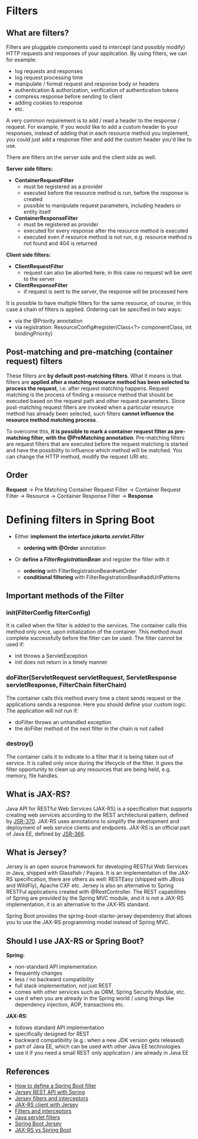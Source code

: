 # Filters

## What are filters?

Filters are pluggable components used to intercept (and possibly modify) HTTP requests and responses of your application.
By using filters, we can for example:

 - log requests and responses
 - log request processing time
 - manipulate / format request and response body or headers
 - authentication & authorization, verification of authentication tokens
 - compress response before sending to client
 - adding cookies to response
 - etc.

A very common requirement is to add / read a header to the response / request. For example, if you would like to add a 
custom header to your responses, instead of adding that in each resource method you implement, you could just add a 
response filter and add the custom header you'd like to use. 

There are filters on the server side and the client side as well.

**Server side filters:**
- **ContainerRequestFilter**
  - must be registered as a provider
  - executed before the resource method is run, before the response is created
  - possible to manipulate request parameters, including headers or entity itself
- **ContainerResponseFilter**
  - must be registered as provider
  - executed for every response after the resource method is executed
  - executed even if resource method is not run, e.g. resource method is not found and 404 is returned

**Client side filters:**
- **ClientRequestFilter**
  - request can also be aborted here, in this case no request will be sent to the server
- **ClientResponseFilter**
  - if request is sent to the server, the response will be processed here

It is possible to have multiple filters for the same resource, of course, in this case a chain of filters is applied. 
Ordering can be specified in two ways:
  - via the @Priority annotation
  - via registration: ResourceConfig#register(Class<?> componentClass, int bindingPriority)

## Post-matching and pre-matching (container request) filters

These filters are **by default post-matching filters**. What it means is that filters are **applied after a matching 
resource method has been selected to process the request**, i.e. after request matching happens. Request matching is 
the process of finding a resource method that should be executed based on the request path and other request parameters.
Since post-matching request filters are invoked when a particular resource method has already been selected, such 
filters **cannot influence the resource method matching process**.

To overcome this, **it is possible to mark a container request filter as pre-matching filter, with the 
@PreMatching annotation**. Pre-matching filters are request filters that are executed before the request matching is 
started and have the possibility to influence which method will be matched. You can change the HTTP method, modify the 
request URI etc.

## Order

**Request** &rarr; Pre Matching Container Request Filter &rarr; 
Container Request Filter &rarr; Resource &rarr; Container Response Filter &rarr; 
**Response**

# Defining filters in Spring Boot

 - Either **implement the interface *jakarta.servlet.Filter***

   - **ordering with @Order** annotation

 - Or **define a *FilterRegistrationBean*** and register the filter with it

    - **ordering** with FilterRegistrationBean#setOrder
    - **conditional filtering** with FilterRegistrationBean#addUrlPatterns

## Important methods of the Filter

### init(FilterConfig filterConfig)

It is called when the filter is added to the services. The container calls this method only once, upon initialization
of the container. This method must complete successfully before the filter can be used. The filter cannot be used if:
 - init throws a ServletException
 - init does not return in a timely manner

### doFilter(ServletRequest servletRequest, ServletResponse servletResponse, FilterChain filterChain)

The container calls this method every time a client sends request or the applications sends a response. Here you should 
define your custom logic. The application will not run if:
 - doFilter throws an unhandled exception
 - the doFilter method of the next filter in the chain is not called

### destroy()

The container calls it to indicate to a filter that it is being taken out of service. It is called only once during the 
lifecycle of the filter. It gives the filter opportunity to clean up any resources that are being held, e.g. memory, 
file handles.

## What is JAX-RS?

Java API for RESTful Web Services (JAX-RS) is a specification that supports creating web services according to the REST 
architectural pattern, defined by [JSR-370](https://jcp.org/en/jsr/detail?id=370). JAX-RS uses annotations to simplify 
the development and deployment of web service clients and endpoints. JAX-RS is an official part of Java EE, defined by
[JSR-366](https://jcp.org/en/jsr/detail?id=366).

## What is Jersey?

Jersey is an open source framework for developing RESTful Web Services in Java, shipped with Glassfish / Payara. 
It is an implementation of the JAX-RS specification, there are others as well: RESTEasy (shipped with JBoss and 
WildFly), Apache CXF etc. Jersey is also an alternative to Spring RESTFul applications created with @RestController. 
The REST capabilities of Spring are provided by the Spring MVC module, and it is not a JAX-RS implementation, it is an 
alternative to the JAX-RS standard. 

Spring Boot provides the spring-boot-starter-jersey dependency that allows you to use the JAX-RS programming model
instead of Spring MVC.

## Should I use JAX-RS or Spring Boot?

**Spring:**

  - non-standard API implementation
  - frequently changes
  - less / no backward compatibility
  - full stack implementation, not just REST
  - comes with other services such as ORM, Spring Security Module, etc.
  - use it when you are already in the Spring world / using things like dependency injection, AOP, transactions etc.

**JAX-RS:**

  - follows standard API implementation
  - specifically designed for REST
  - backward compatibility (e.g.: when a new JDK version gets released)
  - part of Java EE, which can be used with other Java EE technologies
  - use it if you need a small REST only application / are already in Java EE

## References

* [How to define a Spring Boot filter](http://www.baeldung.com/spring-boot-add-filter)
* [Jersey REST API with Spring](https://www.baeldung.com/jersey-rest-api-with-spring)
* [Jersey filters and interceptors](https://www.baeldung.com/jersey-filters-interceptors)
* [JAX-RS client with Jersey](https://www.baeldung.com/jersey-jax-rs-client)
* [Filters and interceptors](https://eclipse-ee4j.github.io/jersey.github.io/documentation/latest31x/filters-and-interceptors.html)
* [Java servlet filters](https://www.digitalocean.com/community/tutorials/java-servlet-filter-example-tutorial)
* [Spring Boot Jersey](https://zetcode.com/springboot/jersey)
* [JAX-RS vs Spring Boot](https://saikomalpendela.medium.com/jax-rs-vs-spring-boot-a980a1b99b43)
